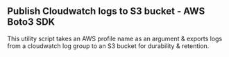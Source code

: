 ## Publish Cloudwatch logs to S3 bucket - AWS Boto3 SDK

This utility script takes an AWS profile name as an argument & exports logs from a cloudwatch log group to an S3 bucket for durability & retention.